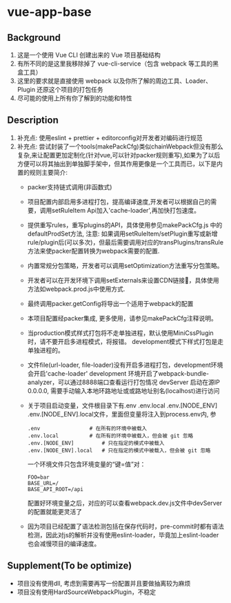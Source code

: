 # vue-app-base

## Background
1. 这是一个使用 Vue CLI 创建出来的 Vue 项目基础结构
2. 有所不同的是这里我移除掉了 vue-cli-service（包含 webpack 等工具的黑盒工具）
3. 这里的要求就是直接使用 webpack 以及你所了解的周边工具、Loader、Plugin 还原这个项目的打包任务
4. 尽可能的使用上所有你了解到的功能和特性

## Description
1. 补充点: 使用eslint + prettier + editorconfig对开发者对编码进行规范
2. 补充点: 尝试封装了一个tools(makePackCfg)类似chainWebpack但没有那么复杂,来让配置更加定制化(针对vue,可以针对packer规则重写),如果为了以后方便可以将其抽出到单独脚手架中，但其作用更像是一个工具而已，以下是内置的规则主要简介:
    * packer支持链式调用(非函数式)

    * 项目配置内部启用多进程打包，提高编译速度,开发者可以根据自己的需要，调用setRuleItem Api加入'cache-loader',再加快打包速度。

    * 提供重写rules，重写plugins的API，具体使用参见makePackCfg.js 中的defaultProdSet方法, 注意: 如果调用setRuleItem/setPlugin重写或新增rule/plugin后(可以多次)，但最后需要调用对应的transPlugins/transRule方法来使packer配置转换为webpack需要的配置.

    * 内置常规分包策略，开发者可以调用setOptimization方法重写分包策略。

    * 开发者可以在开发环境下调用setExternals来设置CDN链接🔗，具体使用方法如webpack.prod.js中使用方式.

    * 最终调用packer.getConfig将导出一个适用于webpack的配置

    * 本项目配置经packer集成, 更多使用，请参见makePackCfg注释说明。

    * 当production模式样式打包将不走单独进程，默认使用MiniCssPlugin时，请不要开启多进程模式，将报错。 development模式下样式打包是走单独进程的。

    * 文件file(url-loader, file-loader)没有开启多进程打包，development环境会开启'cache-loader'
      development 环境开启了webpack-bundle-analyzer，可以通过8888端口查看运行打包情况
      devServer 启动在源IP 0.0.0.0, 需要手动输入本地环路地址或或路地址别名(localhost)进行访问

    * 关于项目启动变量，文件根目录下有.env  .env.local .env.[NODE_ENV] .env.[NODE_ENV].local文件，里面但变量将注入到process.env内, 参
      ```
      .env                # 在所有的环境中被载入
      .env.local          # 在所有的环境中被载入，但会被 git 忽略
      .env.[NODE_ENV]         # 只在指定的模式中被载入
      .env.[NODE_ENV].local   # 只在指定的模式中被载入，但会被 git 忽略
      ```
      一个环境文件只包含环境变量的“键=值”对：
      ```
      FOO=bar
      BASE_URL=/
      BASE_API_ROOT=/api
      ```
      配置好环境变量之后，对应的可以查看webpack.dev.js文件中devServer的配置就能更灵活了
    
    * 因为项目已经配置了语法检测包括在保存代码时，pre-commit时都有语法检测，因此对js的解析并没有使用eslint-loader，毕竟加上eslint-loader也会减慢项目的编译速度。

## Supplement(To be optimize)
* 项目没有使用dll, 考虑到需要再写一份配置并且要做抽离较为麻烦
* 项目没有使用HardSourceWebpackPlugin，不稳定
